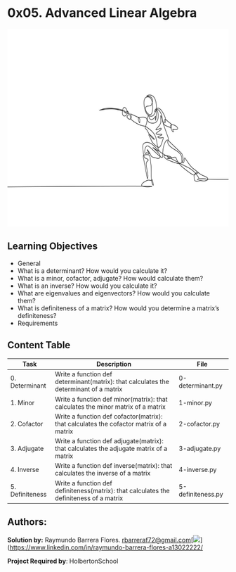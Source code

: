 # 0x05. Advanced Linear Algebra #

<img src="https://github.com/RayBar72/legendary-enigma/blob/main/imagen.jpg" width="1000" height="450">

## Learning Objectives ##

- General
- What is a determinant? How would you calculate it?
- What is a minor, cofactor, adjugate? How would calculate them?
- What is an inverse? How would you calculate it?
- What are eigenvalues and eigenvectors? How would you calculate them?
- What is definiteness of a matrix? How would you determine a matrix’s definiteness?
- Requirements

## Content Table ##

| Task | Description | File |
| ----------- | ----------- | ----------- |
| 0. Determinant | Write a function def determinant(matrix): that calculates the determinant of a matrix | 0-determinant.py |
| 1. Minor | Write a function def minor(matrix): that calculates the minor matrix of a matrix | 1-minor.py |
| 2. Cofactor | Write a function def cofactor(matrix): that calculates the cofactor matrix of a matrix | 2-cofactor.py |
| 3. Adjugate | Write a function def adjugate(matrix): that calculates the adjugate matrix of a matrix | 3-adjugate.py |
| 4. Inverse | Write a function def inverse(matrix): that calculates the inverse of a matrix | 4-inverse.py |
| 5. Definiteness | Write a function def definiteness(matrix): that calculates the definiteness of a matrix | 5-definiteness.py |

## Authors: ##

**Solution by:** Raymundo Barrera Flores. [rbarreraf72@gmail.com](rbarreraf72@gmail.com)[<img src="https://img.shields.io/badge/linkedin-%230077B5.svg?&style=for-the-badge&logo=linkedin&logoColor=white"/>](https://www.linkedin.com/in/raymundo-barrera-flores-a13022222/


**Project Required by**: HolbertonSchool
